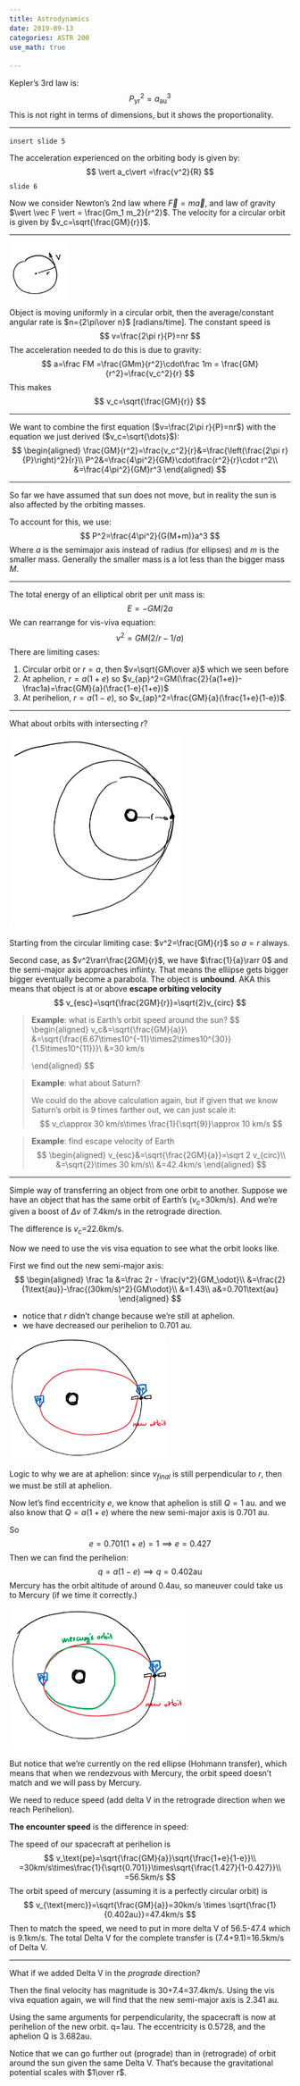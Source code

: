 ```yaml
---
title: Astrodynamics
date: 2019-09-13
categories: ASTR 200
use_math: true

---
```


Kepler’s 3rd law is:
$$
P_\text{yr}^2=a^3_\text{au}
$$
This is not right in terms of dimensions, but it shows the proportionality.

---

`insert slide 5`

The acceleration experienced on the orbiting body is given by:
$$
\vert a_c\vert =\frac{v^2}{R}
$$
`slide 6`

Now we consider Newton’s 2nd law where $\vec F = m\vec a$, and law of gravity $\vert \vec F \vert = \frac{Gm_1 m_2}{r^2}$. The velocity for a circular orbit is given by $v_c=\sqrt{\frac{GM}{r}}$.

---

<img src="assets/1568402573784.png" alt="1568402558238" style="zoom:33%;" />

Object is moving uniformly in a circular orbit, then the average/constant angular rate is $n={2\pi\over n}$ [radians/time]. The constant speed is
$$
v=\frac{2\pi r}{P}=nr
$$
The acceleration needed to do this is due to gravity:
$$
a=\frac FM =\frac{GMm}{r^2}\cdot\frac 1m = \frac{GM}{r^2}=\frac{v_c^2}{r}
$$
This makes
$$
v_c=\sqrt{\frac{GM}{r}}
$$

---

We want to combine the first equation ($v=\frac{2\pi r}{P}=nr$) with the equation we just derived ($v_c=\sqrt{\dots}$):
$$
\begin{aligned}
\frac{GM}{r^2}=\frac{v_c^2}{r}&=\frac{\left(\frac{2\pi r}{P}\right)^2}{r}\\
P^2&=\frac{4\pi^2}{GM}\cdot\frac{r^2}{r}\cdot r^2\\
&=\frac{4\pi^2}{GM}r^3
\end{aligned}
$$

---

So far we have assumed that sun does not move, but in reality the sun is also affected by the orbiting masses.

To account for this, we use:
$$
P^2=\frac{4\pi^2}{G(M+m)}a^3
$$
Where $a$ is the semimajor axis instead of radius (for ellipses) and $m$ is the smaller mass. Generally the smaller mass is a lot less than the bigger mass $M$.

---

The total energy of an elliptical obrit per unit mass is:
$$
E=-GM/2a
$$
We can rearrange for vis-viva equation:
$$
v^2=GM(2/r-1/a)
$$
There are limiting cases:

1. Circular orbit or $r=a$, then $v=\sqrt{GM\over a}$ which we seen before
2. At aphelion, $r=a(1+e)$ so $v_{ap}^2=GM(\frac{2}{a(1+e)}-\frac1a)=\frac{GM}{a}(\frac{1-e}{1+e})$
3. At perihelion, $r=a(1-e)$, so $v_{ap}^2=\frac{GM}{a}(\frac{1+e}{1-e})$.

---

What about orbits with intersecting $r$?

<img src="assets/1568660856923.png" alt="1568660856923" style="zoom:50%;" />

Starting from the circular limiting case: $v^2=\frac{GM}{r}$ so $a=r$ always.

Second case, as $v^2\rarr\frac{2GM}{r}$, we have $\frac{1}{a}\rarr 0$ and the semi-major axis approaches infiinty. That means the elliipse gets bigger bigger eventually become a parabola. The object is **unbound**. AKA this means that object is at or above **escape orbiting velocity**
$$
v_{esc}=\sqrt{\frac{2GM}{r}}=\sqrt{2}v_{circ}
$$


>**Example**: what is Earth’s orbit speed around the sun?
>$$
>\begin{aligned}
>v_c&=\sqrt{\frac{GM}{a}}\\
>&=\sqrt{\frac{6.67\times10^{-11}\times2\times10^{30}}{1.5\times10^{11}}}\\
>&=30 km/s
>
>\end{aligned}
>$$

> **Example**: what about Saturn?
>
> We could do the above calculation again, but if given that we know Saturn’s orbit is 9 times farther out, we can just scale it:
> $$
> v_c\approx 30 km/s\times \frac{1}{\sqrt{9}}\approx 10 km/s
> $$

> **Example**: find escape velocity of Earth
> $$
> \begin{aligned}
> v_{esc}&=\sqrt{\frac{2GM}{a}}=\sqrt 2 v_{circ}\\
> &=\sqrt{2}\times 30 km/s\\
> &=42.4km/s
> \end{aligned}
> $$
> 

---

Simple way of transferring an object from one orbit to another. Suppose we have an object that has the same orbit of Earth’s ($v_c$=30km/s). And we’re given a boost of $\Delta v$ of 7.4km/s in the retrograde direction.

The difference is $v_c$=22.6km/s. 

Now we need to use the vis visa equation to see what the orbit looks like. 

First we find out the new semi-major axis:
$$
\begin{aligned}
\frac 1a &=\frac 2r - \frac{v^2}{GM_\odot}\\
&=\frac{2}{1\text{au}}-\frac{(30km/s)^2}{GM\odot}\\
&=1.43\\
a&=0.701\text{au}
\end{aligned}
$$

- notice that $r$ didn’t change because we’re still at aphelion.
- we have decreased our perihelion to 0.701 au.

<img src="assets/1568661966690.png" alt="1568661966690" style="zoom:30%;" />

Logic to why we are at aphelion: since $v_{final}$ is still perpendicular to $r$, then we must be still at aphelion. 

Now let’s find eccentricity $e$, we know that aphelion is still $Q=1$ au. and we also know that $Q=a(1+e)$ where the new semi-major axis is 0.701 au.

So
$$
e=0.701(1+e)=1\implies e=0.427
$$
Then we can find the perihelion:
$$
q=a(1-e)\implies q=0.402\text{au}
$$
Mercury has the orbit altitude of around 0.4au, so maneuver could take us to Mercury (if we time it correctly.)

<img src="assets/1568662444737.png" alt="1568662444737" style="zoom:33%;" />

But notice that we’re currently on the red ellipse (Hohmann transfer), which means that when we rendezvous with Mercury, the orbit speed doesn’t match and we will pass by Mercury.

We need to reduce speed (add delta V in the retrograde direction when we reach Perihelion).

**The encounter speed** is the difference in speed:

The speed of our spacecraft at perihelion is
$$
v_\text{pe}=\sqrt{\frac{GM}{a}}\sqrt{\frac{1+e}{1-e}}\\
=30km/s\times\frac{1}{\sqrt{0.701}}\times\sqrt{\frac{1.427}{1-0.427}}\\
=56.5km/s
$$
The orbit speed of mercury (assuming it is a perfectly circular orbit) is
$$
v_{\text{merc}}=\sqrt{\frac{GM}{a}}=30km/s \times \sqrt{\frac{1}{0.402au}}=47.4km/s
$$
Then to match the speed, we need to put in more delta V of 56.5-47.4 which is 9.1km/s. The total Delta V for the complete transfer is (7.4+9.1)=16.5km/s of Delta V.

---

What if we added Delta V in the *prograde* direction?

Then the final velocity has magnitude is 30+7.4=37.4km/s. Using the vis viva equation again, we will find that the new semi-major axis is 2.341 au.

Using the same arguments for perpendicularity, the spacecraft is now at perihelion of the new orbit. q=1au. The eccentricity is 0.5728, and the aphelion Q is 3.682au.

Notice that we can go further out (prograde) than in (retrograde) of orbit around the sun given the same Delta V. That’s because the gravitational potential scales with $1\over r$.

